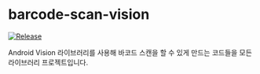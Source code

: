 # barcode-scan-vision
[![Release](https://jitpack.io/v/BBBInc/barcode-scan-vision.svg)](https://jitpack.io/#BBBInc/barcode-scan-vision)

Android Vision 라이브러리를 사용해 바코드 스캔을 할 수 있게 만드는 코드들을 모든 라이브러리 프로젝트입니다. 
